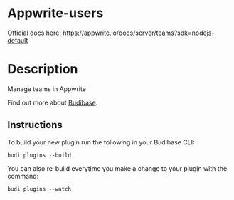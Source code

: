 # Appwrite-users
Official docs here: https://appwrite.io/docs/server/teams?sdk=nodejs-default

# Description
Manage teams in Appwrite

Find out more about [Budibase](https://github.com/Budibase/budibase).

## Instructions

To build your new  plugin run the following in your Budibase CLI:
```
budi plugins --build
```

You can also re-build everytime you make a change to your plugin with the command:
```
budi plugins --watch
```
